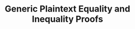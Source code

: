 ---
layout: post
year: 2021
title: "Generic Plaintext Equality and Inequality Proofs"
authors: Joint work with Olivier Blazy, Xavier Bultel and Pascal Lafourcade
venue: "25th International Conference on Financial Cryptography and Data Security - FC 2021"
pdf: https://eprint.iacr.org/2021/426.pdf
web: http://fc21.ifca.ai
bib: https://dblp.org/rec/conf/fc/BlazyBLP21.html?view=bibtex
github: https://github.com/oblazy/proofofeq
talk: publications/talks/slidesFC2021.pdf
pub: https://doi.org/10.1007/978-3-662-64322-8_20
---